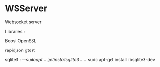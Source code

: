 # WSServer
Websocket server

Libraries :

Boost
OpenSSL

rapidjson
gtest

sqlite3 :
--$sudo apt-get install sqlite3
--$ sudo apt-get install libsqlite3-dev
